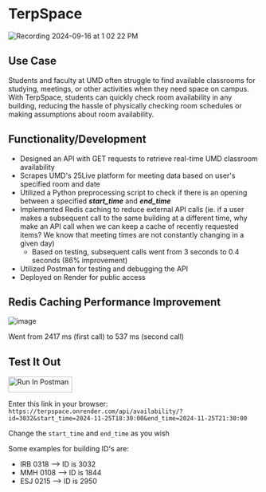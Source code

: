 # TerpSpace

![Recording 2024-09-16 at 1 02 22 PM](https://github.com/user-attachments/assets/b3acde5e-443b-4b6c-8f5d-fe898c785375)

## Use Case
Students and faculty at UMD often struggle to find available classrooms for studying, meetings, or other activities when they need space on campus. With TerpSpace, students can quickly check room availability in any building, reducing the hassle of physically checking room schedules or making assumptions about room availability.

## Functionality/Development

- Designed an API with GET requests to retrieve real-time UMD classroom availability
- Scrapes UMD's 25Live platform for meeting data based on user's specified room and date
- Utilized a Python preprocessing script to check if there is an opening between a specified ***start_time*** and ***end_time***
- Implemented Redis caching to reduce external API calls (ie. if a user makes a subsequent call to the same building at a different time, why make an API call when we can keep a cache of recently requested items? We know that meeting times are not constantly changing in a given day)
    - Based on testing, subsequent calls went from 3 seconds to 0.4 seconds (86% improvement) 
- Utilized Postman for testing and debugging the API
- Deployed on Render for public access

## Redis Caching Performance Improvement 
![image](https://github.com/user-attachments/assets/385de2c8-7638-4284-bb97-67575c0e2144)

Went from 2417 ms (first call) to 537 ms (second call)
## Test It Out
[<img src="https://run.pstmn.io/button.svg" alt="Run In Postman" style="width: 128px; height: 32px;">](https://god.gw.postman.com/run-collection/38362388-70a7bd52-f8d7-459a-9aab-6f36555df169?action=collection%2Ffork&source=rip_markdown&collection-url=entityId%3D38362388-70a7bd52-f8d7-459a-9aab-6f36555df169%26entityType%3Dcollection%26workspaceId%3D788b4915-d531-40b0-aff7-e90479d89977)

Enter this link in your browser: ```https://terpspace.onrender.com/api/availability/?id=3032&start_time=2024-11-25T18:30:00&end_time=2024-11-25T21:30:00```

Change the ```start_time``` and ```end_time``` as you wish

Some examples for building ID's are:
- IRB 0318 --> ID is 3032
- MMH 0108 --> ID is 1844
- ESJ 0215 --> ID is 2950
